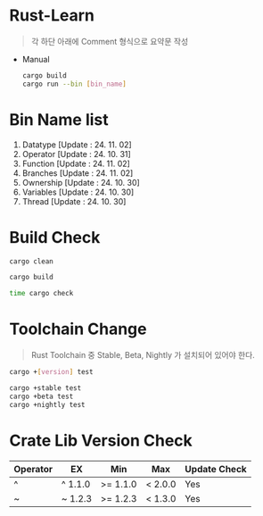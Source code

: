 # Rust-Learn
> 각 하단 아래에 Comment 형식으로 요약문 작성
* Manual
    ```bash
    cargo build
    cargo run --bin [bin_name]
    ```
# Bin Name list
1. Datatype [Update : 24. 11. 02]
2. Operator [Update : 24. 10. 31]
3. Function [Update : 24. 11. 02]
4. Branches [Update : 24. 11. 02]
5. Ownership [Update : 24. 10. 30]
6. Variables [Update : 24. 10. 30]
7. Thread [Update : 24. 10. 30]

# Build Check
```bash
cargo clean
```

```bash
cargo build
```

```bash
time cargo check
```

# Toolchain Change
> Rust Toolchain 중 Stable, Beta, Nightly 가 설치되어 있어야 한다.

```bash
cargo +[version] test
```

```bash
cargo +stable test
cargo +beta test
cargo +nightly test
```

# Crate Lib Version Check
| Operator | EX      | Min      | Max     | Update Check |
|----------|---------|----------|---------|--------------|
| ^        | ^ 1.1.0 | >= 1.1.0 | < 2.0.0 | Yes          | 
| ~        | ~ 1.2.3 | >= 1.2.3 | < 1.3.0 | Yes          |